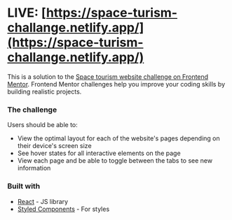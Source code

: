 # LIVE: [https://space-turism-challange.netlify.app/](https://space-turism-challange.netlify.app/)

This is a solution to the [Space tourism website challenge on Frontend Mentor](https://www.frontendmentor.io/challenges/space-tourism-multipage-website-gRWj1URZ3). Frontend Mentor challenges help you improve your coding skills by building realistic projects.

### The challenge

Users should be able to:

- View the optimal layout for each of the website's pages depending on their device's screen size
- See hover states for all interactive elements on the page
- View each page and be able to toggle between the tabs to see new information

### Built with

- [React](https://reactjs.org/) - JS library
- [Styled Components](https://styled-components.com/) - For styles
